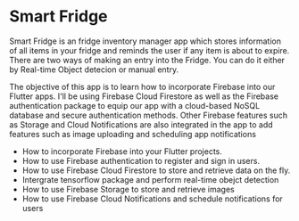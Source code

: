 
# Smart Fridge

Smart Fridge is an fridge inventory manager app which stores information of all items in your fridge and reminds the user if any item is about to expire.
There are two ways of making an entry into the Fridge. You can do it either by Real-time Object detecion or manual entry.

The objective of this app is to learn how to incorporate Firebase into our Flutter apps. I'll be using Firebase Cloud Firestore as well as the Firebase authentication package to equip our app with a cloud-based NoSQL database and secure authentication methods. Other Firebase features such as Storage and Cloud Notifications are also integrated in the app to add features such as image uploading and scheduling app notifications

- How to incorporate Firebase into your Flutter projects.
- How to use Firebase authentication to register and sign in users.
- How to use Firebase Cloud Firestore to store and retrieve data on the fly.
- Intergrate tensorflow package and perform real-time obejct detection
- How to use Firebase Storage to store and retrieve images
- How to use Firebase Cloud Notifications and schedule notifications for users

